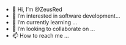- 👋 Hi, I’m @ZeusRed
- 👀 I’m interested in software development...
- 🌱 I’m currently learning ...
- 💞️ I’m looking to collaborate on ...
- 📫 How to reach me ...

<!---
ZeusRed/ZeusRed is a ✨ special ✨ repository because its `README.md` (this file) appears on your GitHub profile.
You can click the Preview link to take a look at your changes.
--->
